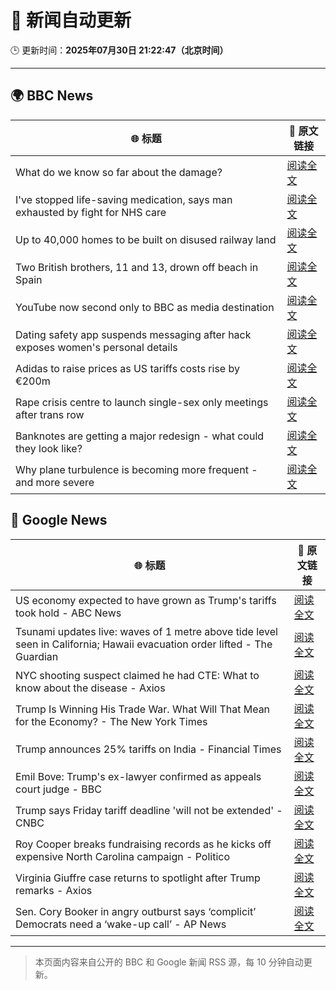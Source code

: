 # 🧠 新闻自动更新

🕒 更新时间：**2025年07月30日 21:22:47（北京时间）**

---

## 🌍 BBC News

| 🌐 标题 | 🔗 原文链接 |
|--------|-------------|
| What do we know so far about the damage? | [阅读全文](https://www.bbc.com/news/articles/c4gzmkjjj03o?at_medium=RSS&at_campaign=rss) |
| I've stopped life-saving medication, says man exhausted by fight for NHS care | [阅读全文](https://www.bbc.com/news/articles/c209pgq7rdro?at_medium=RSS&at_campaign=rss) |
| Up to 40,000 homes to be built on disused railway land | [阅读全文](https://www.bbc.com/news/articles/cgqny1jw7peo?at_medium=RSS&at_campaign=rss) |
| Two British brothers, 11 and 13, drown off beach in Spain | [阅读全文](https://www.bbc.com/news/articles/czjm7gv13g2o?at_medium=RSS&at_campaign=rss) |
| YouTube now second only to BBC as media destination | [阅读全文](https://www.bbc.com/news/articles/c4gzvee78eqo?at_medium=RSS&at_campaign=rss) |
| Dating safety app suspends messaging after hack exposes women's personal details | [阅读全文](https://www.bbc.com/news/articles/cd0dgkjgzvjo?at_medium=RSS&at_campaign=rss) |
| Adidas to raise prices as US tariffs costs rise by €200m | [阅读全文](https://www.bbc.com/news/articles/cjey0zv1pkqo?at_medium=RSS&at_campaign=rss) |
| Rape crisis centre to launch single-sex only meetings after trans row | [阅读全文](https://www.bbc.com/news/articles/cvgp558qkz0o?at_medium=RSS&at_campaign=rss) |
| Banknotes are getting a major redesign - what could they look like? | [阅读全文](https://www.bbc.com/news/articles/ckgy7j02xzro?at_medium=RSS&at_campaign=rss) |
| Why plane turbulence is becoming more frequent - and more severe | [阅读全文](https://www.bbc.com/news/articles/ckgy7jx082ro?at_medium=RSS&at_campaign=rss) |

## 📰 Google News

| 🌐 标题 | 🔗 原文链接 |
|--------|-------------|
| US economy expected to have grown as Trump's tariffs took hold - ABC News | [阅读全文](https://news.google.com/rss/articles/CBMinAFBVV95cUxNejVpQ3o3UUpfU0E3SWpMRXZJdTFsU1BLblNKQUkzd01URkxqQXd5UHRxVnBLRkZnUDUyb1BoQTd3emFjVDU2dzhhZmxEVUlOSXc3Yl81cFpZQ3dFNGh0YjRsQktWbXRLWTRJSWxmdWM1VnBPQ2tJbHZMS3JNODRsVUFCQWxrVGxuaFpJTGxWcFZTaUpJMXI2bHptTHHSAaIBQVVfeXFMUGdGdU9RczdjZ0hsczBDc3FSWWhwbDRFV0JWcDZfeHhhMGNGejFWeVJ3X1dsN0FpOWV2ZzFPUG9xWmhEbUJaZW1jNG9VTlhGbnR3WDBSdUJKMHFiQ3RBSmJRWHRDcGZoZm4xTWdSajMxVUxBS05ZYnU1T0xkSW1xVzcwcDdJNUdkTWoxMXRJMFpPTHNqMERudTNUcFVTdmFjM25n?oc=5) |
| Tsunami updates live: waves of 1 metre above tide level seen in California; Hawaii evacuation order lifted - The Guardian | [阅读全文](https://news.google.com/rss/articles/CBMi0gFBVV95cUxOS1NESnJDRENFdmVnUUl5d29BNElmYnNQc0hhMi03Wmh1ZFpydi1UbFJ6NXNwQVA1WTRVV1Ewc1YwQWtXcXgyY1RER1BSMi1EWTJxb0ktTlFpVnFNMGR1a29QUHk4Y3FjR0ExNzVQbDRGZzl5SnpHNHhMelFSYVZDRU40TmpQZVJIdkcyd2dZLUhGZUtiNDlYaVdhMmJfZ0pqcG5Zc0dBU2h2d1JIUVVuREk3N3BxU096X21QYWdFSGtfcGRkejNLWWtZUkpYZ1pabHc?oc=5) |
| NYC shooting suspect claimed he had CTE: What to know about the disease - Axios | [阅读全文](https://news.google.com/rss/articles/CBMiggFBVV95cUxPX1ZIYTFEdXpsNi0wc2F2YWh5SE5mT1NlZlRuRG85YTdHWVZMZjdYdGZ4TjAtOEpzaEpjSjNrNjlFMW1BTFE5bEJuZTlEd2M0Njl6S3U0dUN5MkNiazdQWUJzZ3VGaFdvdkRsak9KRDE4dm1XNWpkcVg3bG5hanJXTEpB?oc=5) |
| Trump Is Winning His Trade War. What Will That Mean for the Economy? - The New York Times | [阅读全文](https://news.google.com/rss/articles/CBMihAFBVV95cUxPNmJrdjhXVlUtYnRhbnh3MmZIYUpkcGJ1ejAzUXdxd0p5Vzg5LUxlVm1YQ3NDbHFUUmVfeThfRExsaG5FSEdXNDJMX3FBLUF4RGdoZFNWNVdTZGJybmN0SGNWRWlLQ0NmX3d5dHJGd2U5dXlwWHFfWFA4NmRvTDdoOVIyZWw?oc=5) |
| Trump announces 25% tariffs on India - Financial Times | [阅读全文](https://news.google.com/rss/articles/CBMicEFVX3lxTFA1RC1UTXEwdWh0Y2Q2ZEFUNXRKLUpnWjRnNzJBN1BQSGstbUduQTQwWTFndWdpaWQ3VmtSVGlfNy1uQlZReFdCcDgyWEJZNWV6dVVydlo2a0JVR3E4RTlGS3hIMTNjcGZuSHR4VjBCOTY?oc=5) |
| Emil Bove: Trump's ex-lawyer confirmed as appeals court judge - BBC | [阅读全文](https://news.google.com/rss/articles/CBMiWkFVX3lxTE1pVFNoMGgzOEh4Uk9PT1EzTUlaRFQ4cXhEUUg2ZzBxa3pwOTY0U3g2a05nN0F0dVlkdEtTY0hMTzJHVDFwRFBCeXhFNEtyYlM3NklDOEVESHMwUdIBX0FVX3lxTE5IOW9ISWhDOHRFZm4wTlFwaHBBMmVfUjJlbXhHc1BuaWtpc0lUQ1VwZVgxT1pZTVZuWDN4WUJrcHBkYkRZSnRVZFBFaXprQklvcXRuNU5BN25KNWpZdWRF?oc=5) |
| Trump says Friday tariff deadline 'will not be extended' - CNBC | [阅读全文](https://news.google.com/rss/articles/CBMie0FVX3lxTE5WN2JPSXdkYTdwZDRwVFZncUZJNFNLNFZnbUN4bmlORGxVb3RmMkwzSE8yTEVkeGl6SkhJcUt5TFVUcndfZFBQTFplemdSWGt2VmRJSVg1R3huQmNRMDJONWdyZzZnSTJCZEtZWXNQcEhDQndXSDVzTVVJb9IBgAFBVV95cUxPYXZfQU43VC0tZk5KQlhCYm9BaTNWOTgzcjJCX2NraTFwQm4tS3BjMy1YY3NVSEdyWE9WRUlROFBYQmhRUlBIcTFBSDl1cjVQZ1dMN29iUzNtYUM5azlTVWRkR0lzdUUxN2lIVloyakJnMzZCTVJOR2hFSkVxX2kxNQ?oc=5) |
| Roy Cooper breaks fundraising records as he kicks off expensive North Carolina campaign - Politico | [阅读全文](https://news.google.com/rss/articles/CBMimwFBVV95cUxPYXNqZFR6ZFJBLVpOSGswSU41aF9GY0poS3FiSEplY29jLTIyaDRQZWxNWnZET0FUTzRiOEkwU2tBdzk2ME1pV2pwTGpZME4yRkJXcjZ5Ui1BeGcwUlNJblp6TE9Ya0ktd2o2eXdMREFuUGRwcDNWNHU1VWMzWnZXbXpFbTJvMEF2S1ZHV0stc05qLUpFSXg3d09NSQ?oc=5) |
| Virginia Giuffre case returns to spotlight after Trump remarks - Axios | [阅读全文](https://news.google.com/rss/articles/CBMie0FVX3lxTE1LclRVdUtvclU3M2pyb29nTUY4UDFLQi12NFBDdkVReHoyUGtUTHpWR2VHcEw2MHp0Zm1TUS1QUVNvcnNLdjA2VHJEczlVQmZCZFhPb3hORDU1Nnc2MXYzVmR0QWZ1VzdIaHJLNUF5cmQwS3M2YmNtWTJGQQ?oc=5) |
| Sen. Cory Booker in angry outburst says ‘complicit’ Democrats need a ‘wake-up call’ - AP News | [阅读全文](https://news.google.com/rss/articles/CBMimgFBVV95cUxQS0NHNVMyUElsZVVBTlpweXMxRGJrcnNDVm5DeFgzN0pXa3pYbTBzdTYtTXhuUl9OY3RFUURjYnNVUVlIcHhtN2JwUVZpRDR0eTlnRHVCN0RJZk9ZRldmbjlmVmYzTUdXNmFKU3dibVlxblJKOS16RHphMk41SXJjdG9tSnh6TnpNXzFrTlVYTF9NbDFpcEZyeXJB?oc=5) |

---
> 本页面内容来自公开的 BBC 和 Google 新闻 RSS 源，每 10 分钟自动更新。